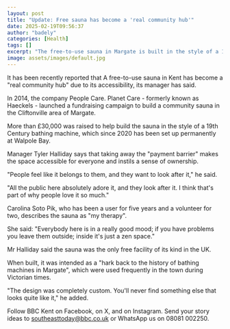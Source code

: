```yaml
---
layout: post
title: "Update: Free sauna has become a 'real community hub'"
date: 2025-02-19T09:56:37
author: "badely"
categories: [Health]
tags: []
excerpt: "The free-to-use sauna in Margate is built in the style of a 19th Century bathing machine."
image: assets/images/default.jpg
---
```


It has been recently reported that A free-to-use sauna in Kent has become a "real community hub" due to its accessibility, its manager has said.

In 2014, the company People Care. Planet Care - formerly known as Haeckels - launched a fundraising campaign to build a community sauna in the Cliftonville area of Margate.

More than £30,000 was raised to help build the sauna in the style of a 19th Century bathing machine, which since 2020 has been set up permanently at Walpole Bay.

Manager Tyler Halliday says that taking away the "payment barrier" makes the space accessible for everyone and instils a sense of ownership.

"People feel like it belongs to them, and they want to look after it," he said.

"All the public here absolutely adore it, and they look after it. I think that's part of why people love it so much."

Carolina Soto Pik, who has been a user for five years and a volunteer for two, describes the sauna as "my therapy".

She said: "Everybody here is in a really good mood; if you have problems you leave them outside; inside it's just a zen space."

Mr Halliday said the sauna was the only free facility of its kind in the UK.

When built, it was intended as a "hark back to the history of bathing machines in Margate", which were used frequently in the town during Victorian times.

"The design was completely custom. You'll never find something else that looks quite like it," he added.

Follow BBC Kent on Facebook, on X, and on Instagram. Send your story ideas to southeasttoday@bbc.co.uk or WhatsApp us on 08081 002250.

